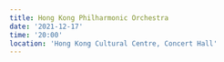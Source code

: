 ```yaml
---
title: Hong Kong Philharmonic Orchestra
date: '2021-12-17'
time: '20:00'
location: 'Hong Kong Cultural Centre, Concert Hall'
---
```

